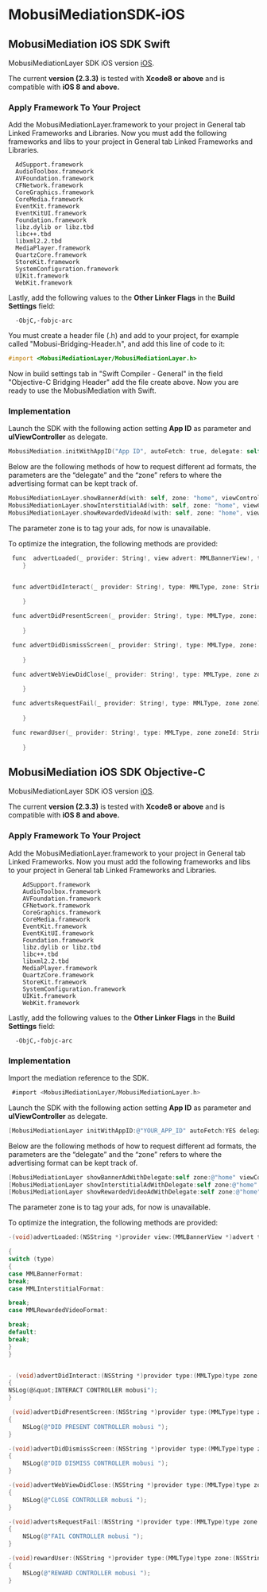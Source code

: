 # MobusiMediationSDK-iOS

## MobusiMediation iOS SDK Swift 

MobusiMediationLayer SDK iOS version [iOS](ios.cs).

The current **version (2.3.3)** is tested with  **Xcode8 or above** and is compatible with  **iOS 8 and above.**

### Apply Framework To Your Project

Add the MobusiMediationLayer.framework to your project in General tab Linked Frameworks and Libraries. Now you must add the following frameworks and libs to your project in General tab Linked Frameworks and Libraries.

      AdSupport.framework
      AudioToolbox.framework
      AVFoundation.framework
      CFNetwork.framework
      CoreGraphics.framework
      CoreMedia.framework
      EventKit.framework
      EventKitUI.framework
      Foundation.framework
      libz.dylib or libz.tbd
      libc++.tbd
      libxml2.2.tbd
      MediaPlayer.framework
      QuartzCore.framework
      StoreKit.framework
      SystemConfiguration.framework
      UIKit.framework
      WebKit.framework

Lastly, add the following values to the **Other Linker Flags** in the **Build Settings** field: 

      -ObjC,-fobjc-arc

You must create a header file (.h) and add to your project, for example called "Mobusi-Bridging-Header.h", and add this line of code to it:

```objectivec
#import <MobusiMediationLayer/MobusiMediationLayer.h>
```
Now in build settings tab in "Swift Compiler - General" in the field "Objective-C Bridging Header" add the file create above. Now you are ready to use the MobusiMediation with Swift.

### Implementation 

Launch the SDK with the following action setting **App ID** as parameter and **uIViewController** as delegate. 

```objectivec
MobusiMediation.initWithAppID("App ID", autoFetch: true, delegate: self, viewController: self)
```

Below are the following methods of how to request different ad formats, the parameters are the
“delegate” and the “zone” refers to where the advertising format can be kept track of.

```objectivec
MobusiMediationLayer.showBannerAd(with: self, zone: "home", viewController: self)
MobusiMediationLayer.showInterstitialAd(with: self, zone: "home", viewController: self)
MobusiMediationLayer.showRewardedVideoAd(with: self, zone: "home", viewController: self)
```

The parameter zone is to tag your ads, for now is unavailable.

To optimize the integration, the following methods are provided:

```objectivec
 func  advertLoaded(_ provider: String!, view advert: MMLBannerView!, type: MMLType, zone zoneId: String!) {
    }


 func advertDidInteract(_ provider: String!, type: MMLType, zone: String!) {
        
    }

 func advertDidPresentScreen(_ provider: String!, type: MMLType, zone: String!) {
        
    }

 func advertDidDismissScreen(_ provider: String!, type: MMLType, zone: String!) {
        
    }

 func advertWebViewDidClose(_ provider: String!, type: MMLType, zone zoneId: String!) {
        
    }

 func advertsRequestFail(_ provider: String!, type: MMLType, zone zoneId: String!) {
        
    }

 func rewardUser(_ provider: String!, type: MMLType, zone zoneId: String!) {
        
    }
```

## MobusiMediation iOS SDK Objective-C

MobusiMediationLayer SDK iOS version [iOS](ios.cs).

The current **version (2.3.3)** is tested with  **Xcode8 or above** and is compatible with  **iOS 8 and above.**

### Apply Framework To Your Project 

Add the MobusiMediationLayer.framework to your project in General tab Linked Frameworks. Now you must add the following frameworks and libs to your project in General tab Linked Frameworks and Libraries.

        AdSupport.framework
        AudioToolbox.framework
        AVFoundation.framework
        CFNetwork.framework
        CoreGraphics.framework
        CoreMedia.framework
        EventKit.framework
        EventKitUI.framework
        Foundation.framework
        libz.dylib or libz.tbd
        libc++.tbd
        libxml2.2.tbd
        MediaPlayer.framework
        QuartzCore.framework
        StoreKit.framework
        SystemConfiguration.framework
        UIKit.framework
        WebKit.framework

Lastly, add the following values to the **Other Linker Flags** in the **Build Settings** field: 

      -ObjC,-fobjc-arc


### Implementation 

Import the mediation reference to the SDK.

```objectivec
 #import <MobusiMediationLayer/MobusiMediationLayer.h> 
```

Launch the SDK with the following action setting **App ID** as parameter and **uIViewController** as delegate. 

```objectivec
[MobusiMediationLayer initWithAppID:@"YOUR_APP_ID" autoFetch:YES delegate:self viewController:self];
```

Below are the following methods of how to request different ad formats, the parameters are the
“delegate” and the “zone” refers to where the advertising format can be kept track of.

```objectivec
[MobusiMediationLayer showBannerAdWithDelegate:self zone:@"home" viewController:self];
[MobusiMediationLayer showInterstitialAdWithDelegate:self zone:@"home" viewController:self];
[MobusiMediationLayer showRewardedVideoAdWithDelegate:self zone:@"home" viewController:self];
```

The parameter zone is to tag your ads, for now is unavailable.

To optimize the integration, the following methods are provided:

```objectivec
-(void)advertLoaded:(NSString *)provider view:(MMLBannerView *)advert type:(MMLType)type zone:(NSString *)zoneId

{
switch (type)
{
case MMLBannerFormat:
break;
case MMLInterstitialFormat:

break;
case MMLRewardedVideoFormat:

break;
default:
break;
}
}


- (void)advertDidInteract:(NSString *)provider type:(MMLType)type zone:(NSString *)zone;
{
NSLog(@&quot;INTERACT CONTROLLER mobusi");
}

 (void)advertDidPresentScreen:(NSString *)provider type:(MMLType)type zone:(NSString *)zone
{
    NSLog(@"DID PRESENT CONTROLLER mobusi ");
}

-(void)advertDidDismissScreen:(NSString *)provider type:(MMLType)type zone:(NSString *)zone
{
    NSLog(@"DID DISMISS CONTROLLER mobusi ");
}

-(void)advertWebViewDidClose:(NSString *)provider type:(MMLType)type zone:(NSString *)zoneId
{
    NSLog(@"CLOSE CONTROLLER mobusi ");
}

-(void)advertsRequestFail:(NSString *)provider type:(MMLType)type zone:(NSString *)zoneId
{
    NSLog(@"FAIL CONTROLLER mobusi ");
}

-(void)rewardUser:(NSString *)provider type:(MMLType)type zone:(NSString *)zoneId
{
    NSLog(@"REWARD CONTROLLER mobusi ");
}
```
